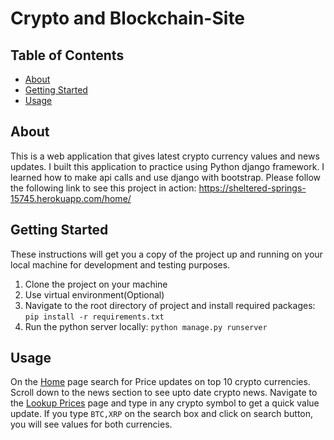 # Crypto and Blockchain-Site

## Table of Contents
+ [About](#about)
+ [Getting Started](#getting_started)
+ [Usage](#usage)

## About <a name = "about"></a>
This is a web application that gives latest crypto currency values and news updates. I built this application to practice using Python django framework. I learned how to make api calls and use django with bootstrap.
Please follow the following link to see this project in action: https://sheltered-springs-15745.herokuapp.com/home/

## Getting Started <a name = "getting_started"></a>
These instructions will get you a copy of the project up and running on your local machine for development and testing purposes.
1. Clone the project on your machine
2. Use virtual environment(Optional)
3. Navigate to the root directory of project and install required packages: ```pip install -r requirements.txt```
4. Run the python server locally: ```python manage.py runserver```

## Usage <a name = "usage"></a>
On the <a href="https://sheltered-springs-15745.herokuapp.com/home/">Home</a> page search for Price updates on top 10 crypto currencies. Scroll down to the news section to see upto date crypto news.
Navigate to the <a href="https://sheltered-springs-15745.herokuapp.com/prices/">Lookup Prices</a> page and type in any crypto symbol to get a quick value update. If you type ```BTC,XRP``` on the search box and click on search button, you will see values for both currencies.
